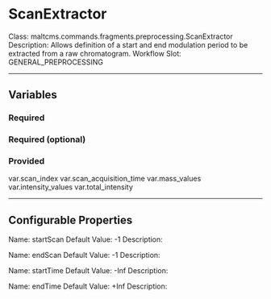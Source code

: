 <h1>ScanExtractor</h1>
Class: maltcms.commands.fragments.preprocessing.ScanExtractor
Description: Allows definition of a start and end modulation period to be extracted from a raw chromatogram.
Workflow Slot: GENERAL_PREPROCESSING

---

<h2>Variables</h2>
<h3>Required</h3>

<h3>Required (optional)</h3>

<h3>Provided</h3>
var.scan_index
var.scan_acquisition_time
var.mass_values
var.intensity_values
var.total_intensity


---

<h2>Configurable Properties</h2>
Name: startScan
Default Value: -1
Description: 

Name: endScan
Default Value: -1
Description: 

Name: startTime
Default Value: -Inf
Description: 

Name: endTime
Default Value: +Inf
Description: 


